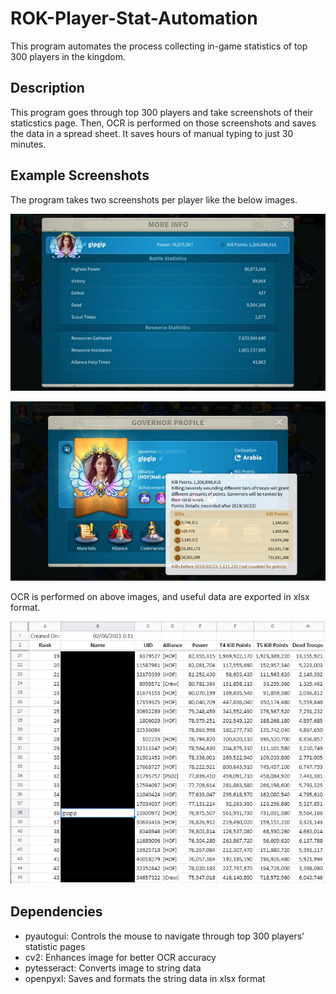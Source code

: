 # ROK-Player-Stat-Automation

This program automates the process collecting in-game statistics of top 300 players in the kingdom.

## Description

This program goes through top 300 players and take screenshots of their staticstics page. Then, OCR is performed on those screenshots and saves the data in a spread sheet. It saves hours of manual typing to just 30 minutes.

## Example Screenshots

The program takes two screenshots per player like the below images.

<p align="center">
  <img src="./images/example1.jpeg" alt="Player Stat Screenshot1" width="650">
</p>
<p align="center">
  <img src="./images/example2.jpeg" alt="Player Stat Screenshot2" width="650">
</p>

OCR is performed on above images, and useful data are exported in xlsx format.

<p align="center">
  <img src="./images/spreadsheet.jpeg" alt="Final Output" width="650">
</p>

## Dependencies

* pyautogui: Controls the mouse to navigate through top 300 players' statistic pages
* cv2: Enhances image for better OCR accuracy
* pytesseract: Converts image to string data
* openpyxl: Saves and formats the string data in xlsx format
